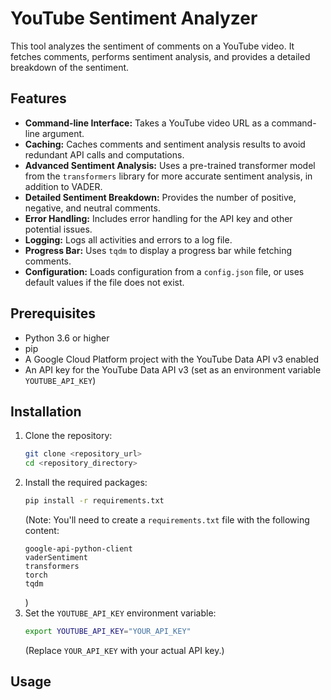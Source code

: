 # YouTube Sentiment Analyzer

This tool analyzes the sentiment of comments on a YouTube video. It fetches comments, performs sentiment analysis, and provides a detailed breakdown of the sentiment.

## Features

- **Command-line Interface:** Takes a YouTube video URL as a command-line argument.
- **Caching:** Caches comments and sentiment analysis results to avoid redundant API calls and computations.
- **Advanced Sentiment Analysis:** Uses a pre-trained transformer model from the `transformers` library for more accurate sentiment analysis, in addition to VADER.
- **Detailed Sentiment Breakdown:** Provides the number of positive, negative, and neutral comments.
- **Error Handling:** Includes error handling for the API key and other potential issues.
- **Logging:** Logs all activities and errors to a log file.
- **Progress Bar:** Uses `tqdm` to display a progress bar while fetching comments.
- **Configuration:** Loads configuration from a `config.json` file, or uses default values if the file does not exist.

## Prerequisites

- Python 3.6 or higher
- pip
- A Google Cloud Platform project with the YouTube Data API v3 enabled
- An API key for the YouTube Data API v3 (set as an environment variable `YOUTUBE_API_KEY`)

## Installation

1. Clone the repository:
   ```bash
   git clone <repository_url>
   cd <repository_directory>
   ```
2. Install the required packages:
   ```bash
   pip install -r requirements.txt
   ```
   (Note: You'll need to create a `requirements.txt` file with the following content:
   ```
   google-api-python-client
   vaderSentiment
   transformers
   torch
   tqdm
   ```
   )
3. Set the `YOUTUBE_API_KEY` environment variable:
   ```bash
   export YOUTUBE_API_KEY="YOUR_API_KEY"
   ```
   (Replace `YOUR_API_KEY` with your actual API key.)

## Usage

